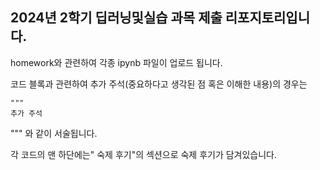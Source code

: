 ## 2024년 2학기 딥러닝및실습 과목 제출 리포지토리입니다.

homework와 관련하여 각종 ipynb 파일이 업로드 됩니다.

코드 블록과 관련하여 추가 주석(중요하다고 생각된 점 혹은 이해한 내용)의 경우는
~~~
"""
추가 주석
~~~
"""
와 같이 서술됩니다.

각 코드의 맨 하단에는" 숙제 후기"의 섹션으로 숙제 후기가 담겨있습니다.
